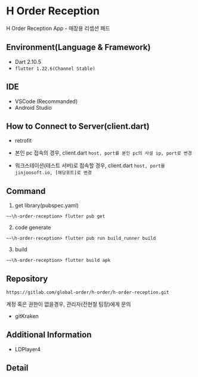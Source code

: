 # H Order Reception

H Order Reception App - 매장용 리셉션 패드

## Environment(Language & Framework)

- Dart 2.10.5
- `flutter 1.22.6(Channel Stable)`

## IDE

- VSCode (Recommanded)
- Android Studio

## How to Connect to Server(client.dart)

- retrofit

- 본인 pc 접속의 경우, client.dart `host, port를 본인 pc의 사설 ip, port로 변경`

- 워크스테이션(테스트 서버)로 접속할 경우, client.dart `host, port를 jinjoosoft.io, [해당포트]로 변경`

## Command

1. get library(pubspec.yaml)

```
~~\h-order-reception> flutter pub get
```

2. code generate

```
~~\h-order-reception> flutter pub run build_runner build
```

3. build

```
~~\h-order-reception> flutter build apk
```

## Repository

```
https://gitlab.com/global-order/h-order/h-order-reception.git
```

계정 혹은 권한이 없을경우, 관리자(전현철 팀장)에게 문의

- gitKraken

## Additional Information

- LDPlayer4

## Detail
